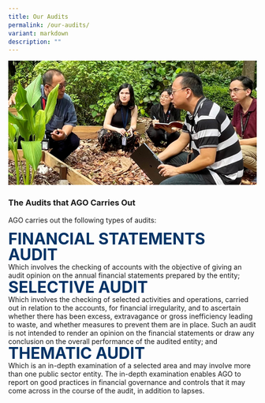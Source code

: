 ```yaml
---
title: Our Audits
permalink: /our-audits/
variant: markdown
description: ""
---
```

<style>
  .title {
    font-size: 2rem;
    font-weight: bold;
    line-height: 1;
    color: #003366;
  }

</style>

![](/images/banner_our_audit.png)

### The Audits that AGO Carries Out
AGO carries out the following types of audits:

<div class="is-multiline padding--bottom--lg  padding--top--lg">
	<div class="row">
	<div class="col is-one-third title">FINANCIAL STATEMENTS AUDIT</div>
		<div class="col is-two-third">Which involves the checking of accounts with the objective of giving an audit opinion on the annual financial statements prepared by the entity;</div>
</div>
<div class="row">
	<div class="col is-one-third title">SELECTIVE AUDIT</div>
		<div class="col is-two-third">Which involves the checking of selected activities and operations, carried out in relation to the accounts, for financial irregularity, and to ascertain whether there has been excess, extravagance or gross inefficiency leading to waste, and whether measures to prevent them are in place. Such an audit is not intended to render an opinion on the financial statements or draw any conclusion on the overall performance of the audited entity; and</div>
</div>
	
<div class="row">
	<div class="col is-one-third title">THEMATIC AUDIT</div>
		<div class="col is-two-third">Which is an in-depth examination of a selected area and may involve more than one public sector entity. The in-depth examination enables AGO to report on good practices in financial governance and controls that it may come across in the course of the audit, in addition to lapses.</div>
</div>
	</div>